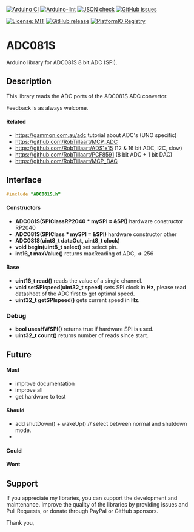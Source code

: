
[![Arduino CI](https://github.com/RobTillaart/ADC081S/workflows/Arduino%20CI/badge.svg)](https://github.com/marketplace/actions/arduino_ci)
[![Arduino-lint](https://github.com/RobTillaart/ADC081S/actions/workflows/arduino-lint.yml/badge.svg)](https://github.com/RobTillaart/ADC081S/actions/workflows/arduino-lint.yml)
[![JSON check](https://github.com/RobTillaart/ADC081S/actions/workflows/jsoncheck.yml/badge.svg)](https://github.com/RobTillaart/ADC081S/actions/workflows/jsoncheck.yml)
[![GitHub issues](https://img.shields.io/github/issues/RobTillaart/ADC081S.svg)](https://github.com/RobTillaart/ADC081S/issues)

[![License: MIT](https://img.shields.io/badge/license-MIT-green.svg)](https://github.com/RobTillaart/ADC081S/blob/master/LICENSE)
[![GitHub release](https://img.shields.io/github/release/RobTillaart/ADC081S.svg?maxAge=3600)](https://github.com/RobTillaart/ADC081S/releases)
[![PlatformIO Registry](https://badges.registry.platformio.org/packages/robtillaart/library/ADC081S.svg)](https://registry.platformio.org/libraries/robtillaart/ADC081S)


# ADC081S

Arduino library for ADC081S 8 bit ADC (SPI).


## Description

This library reads the ADC ports of the ADC081S ADC convertor.

Feedback is as always welcome. 


#### Related

- https://gammon.com.au/adc  tutorial about ADC's (UNO specific)
- https://github.com/RobTillaart/MCP_ADC
- https://github.com/RobTillaart/ADS1x15  (12 & 16 bit ADC, I2C, slow)
- https://github.com/RobTillaart/PCF8591  (8 bit ADC + 1 bit DAC)
- https://github.com/RobTillaart/MCP_DAC


## Interface

```cpp
#include "ADC081S.h"
```

#### Constructors

- **ADC081S(SPIClassRP2040 \* mySPI = &SPI)** hardware constructor RP2040
- **ADC081S(SPIClass \* mySPI = &SPI)** hardware constructor other
- **ADC081S(uint8_t dataOut, uint8_t clock)**
- **void begin(uint8_t select)** set select pin.
- **int16_t maxValue()** returns maxReading of ADC, => 256


#### Base

- **uint16_t read()** reads the value of a single channel.
- **void setSPIspeed(uint32_t speed)** sets SPI clock in **Hz**, please read datasheet
of the ADC first to get optimal speed.
- **uint32_t getSPIspeed()** gets current speed in **Hz**.


### Debug

- **bool usesHWSPI()** returns true if hardware SPI is used.
- **uint32_t count()** returns number of reads since start.


## Future

#### Must

- improve documentation
- improve all
- get hardware to test

#### Should

- add shutDown() + wakeUp()  // select between normal and shutdown mode.
-

#### Could


#### Wont


## Support

If you appreciate my libraries, you can support the development and maintenance.
Improve the quality of the libraries by providing issues and Pull Requests, or
donate through PayPal or GitHub sponsors.

Thank you,

